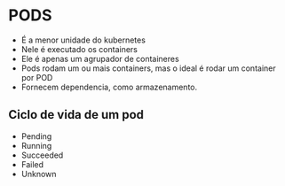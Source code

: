  # PODS 

* É a menor unidade do kubernetes
* Nele é executado os containers
* Ele é apenas um agrupador de containeres 
* Pods rodam um ou mais containers, mas o ideal é rodar um container por POD
* Fornecem dependencia, como armazenamento.


## Ciclo de vida de um pod

* Pending
* Running
* Succeeded
* Failed
* Unknown